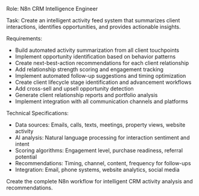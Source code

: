 Role: N8n CRM Intelligence Engineer

Task: Create an intelligent activity feed system that summarizes client interactions, identifies opportunities, and provides actionable insights.

Requirements:
- Build automated activity summarization from all client touchpoints
- Implement opportunity identification based on behavior patterns
- Create next-best-action recommendations for each client relationship
- Add relationship strength scoring and engagement tracking
- Implement automated follow-up suggestions and timing optimization
- Create client lifecycle stage identification and advancement workflows
- Add cross-sell and upsell opportunity detection
- Generate client relationship reports and portfolio analysis
- Implement integration with all communication channels and platforms

Technical Specifications:
- Data sources: Emails, calls, texts, meetings, property views, website activity
- AI analysis: Natural language processing for interaction sentiment and intent
- Scoring algorithms: Engagement level, purchase readiness, referral potential
- Recommendations: Timing, channel, content, frequency for follow-ups
- Integration: Email, phone systems, website analytics, social media

Create the complete N8n workflow for intelligent CRM activity analysis and recommendations.
